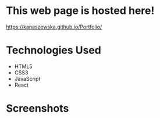 # This web page is hosted here!
https://kanaszewska.github.io/Portfolio/

# Technologies Used
* HTML5
* CSS3
* JavaScript
* React


# Screenshots

